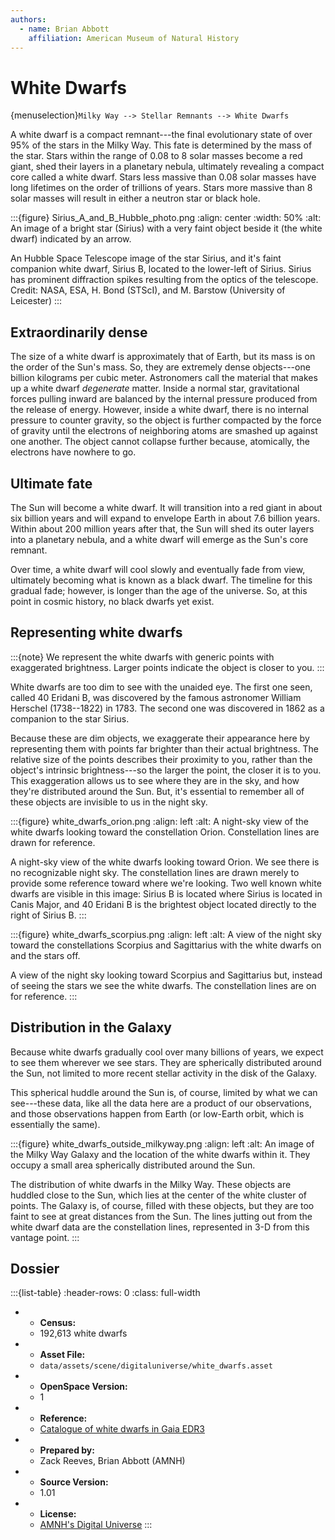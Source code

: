 ```yaml
---
authors:
  - name: Brian Abbott
    affiliation: American Museum of Natural History
---
```



# White Dwarfs

{menuselection}`Milky Way --> Stellar Remnants --> White Dwarfs`


A white dwarf is a compact remnant---the final evolutionary state of over 95% of the stars in the Milky Way. This fate is determined by the mass of the star. Stars within the range of  0.08 to 8 solar masses become a red giant, shed their layers in a planetary nebula, ultimately revealing a compact core called a white dwarf. Stars less massive than 0.08 solar masses have long lifetimes on the order of trillions of years. Stars more massive than 8 solar masses will result in either a neutron star or black hole. 

:::{figure} Sirius_A_and_B_Hubble_photo.png
:align: center
:width: 50%
:alt: An image of a bright star (Sirius) with a very faint object beside it (the white dwarf) indicated by an arrow.

An Hubble Space Telescope image of the star Sirius, and it's faint companion white dwarf, Sirius B, located to the lower-left of Sirius. Sirius has prominent diffraction spikes resulting from the optics of the telescope. Credit: NASA, ESA, H. Bond (STScI), and M. Barstow (University of Leicester)
:::


## Extraordinarily dense

The size of a white dwarf is approximately that of Earth, but its mass is on the order of the Sun's mass. So, they are extremely dense objects---one billion kilograms per cubic meter. Astronomers call the material that makes up a white dwarf _degenerate_ matter. Inside a normal star, gravitational forces pulling inward are balanced by the internal pressure produced from the release of energy. However, inside a white dwarf, there is no internal pressure to counter gravity, so the object is further compacted by the force of gravity until the electrons of neighboring atoms are smashed up against one another. The object cannot collapse further because, atomically, the electrons have nowhere to go.


## Ultimate fate

The Sun will become a white dwarf. It will transition into a red giant in about six billion years and will expand to envelope Earth in about 7.6 billion years. Within about 200 million years after that, the Sun will shed its outer layers into a planetary nebula, and a white dwarf will emerge as the Sun's core remnant.

Over time, a white dwarf will cool slowly and eventually fade from view, ultimately becoming what is known as a black dwarf. The timeline for this gradual fade; however, is longer than the age of the universe. So, at this point in cosmic history, no black dwarfs yet exist.


## Representing white dwarfs

:::{note}
We represent the white dwarfs with generic points with exaggerated brightness. Larger points indicate the object is closer to you.
:::

White dwarfs are too dim to see with the unaided eye. The first one seen, called 40 Eridani B, was discovered by the famous astronomer William Herschel (1738--1822) in 1783. The second one was discovered in 1862 as a companion to the star Sirius.

Because these are dim objects, we exaggerate their appearance here by representing them with points far brighter than their actual brightness. The relative size of the points describes their proximity to you, rather than the object's intrinsic brightness---so the larger the point, the closer it is to you. This exaggeration allows us to see where they are in the sky, and how they're distributed around the Sun. But, it's essential to remember all of these objects are invisible to us in the night sky.


:::{figure} white_dwarfs_orion.png
:align: left
:alt: A night-sky view of the white dwarfs looking toward the constellation Orion. Constellation lines are drawn for reference.

A night-sky view of the white dwarfs looking toward Orion. We see there is no recognizable night sky. The constellation lines are drawn merely to provide some reference toward where we're looking. Two well known white dwarfs are visible in this image: Sirius B is located where Sirius is located in Canis Major, and 40 Eridani B is the brightest object located directly to the right of Sirius B.
:::


:::{figure} white_dwarfs_scorpius.png
:align: left
:alt: A view of the night sky toward the constellations Scorpius and Sagittarius with the white dwarfs on and the stars off.

A view of the night sky looking toward Scorpius and Sagittarius but, instead of seeing the stars we see the white dwarfs. The constellation lines are on for reference.
:::



## Distribution in the Galaxy

Because white dwarfs gradually cool over many billions of years, we expect to see them wherever we see stars. They are spherically distributed around the Sun, not limited to more recent stellar activity in the disk of the Galaxy. 

This spherical huddle around the Sun is, of course, limited by what we can see---these data, like all the data here are a product of our observations, and those observations happen from Earth (or low-Earth orbit, which is essentially the same).


:::{figure} white_dwarfs_outside_milkyway.png
:align: left
:alt: An image of the Milky Way Galaxy and the location of the white dwarfs within it. They occupy a small area spherically distributed around the Sun.

The distribution of white dwarfs in the Milky Way. These objects are huddled close to the Sun, which lies at the center of the white cluster of points. The Galaxy is, of course, filled with these objects, but they are too faint to see at great distances from the Sun. The lines jutting out from the white dwarf data are the constellation lines, represented in 3-D from this vantage point.
:::




## Dossier
:::{list-table}
:header-rows: 0
:class: full-width

* - **Census:**
  - 192,613 white dwarfs
* - **Asset File:**
  - `data/assets/scene/digitaluniverse/white_dwarfs.asset`
* - **OpenSpace Version:**
  - 1
* - **Reference:**
  - [Catalogue of white dwarfs in Gaia EDR3](https://doi.org/10.1093/mnras/stab2672)
* - **Prepared by:**
  - Zack Reeves, Brian Abbott (AMNH)
* - **Source Version:**
  - 1.01
* - **License:**
  - [AMNH's Digital Universe](https://www.amnh.org/research/hayden-planetarium/digital-universe/download/digital-universe-license)
:::